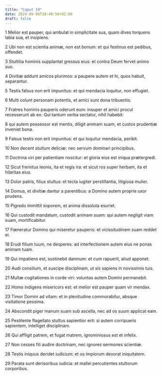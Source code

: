 ```yaml
---
title: "Caput 19"
date: 2024-09-06T18:40:56+02:00
draft: false
---
```




1 Melior est pauper, qui ambulat in simplicitate sua, quam dives torquens labia sua, et insipiens.

2 Ubi non est scientia animæ, non est bonum: et qui festinus est pedibus, offendet.

3 Stultitia hominis supplantat gressus eius: et contra Deum fervet animo suo.

4 Divitiæ addunt amicos plurimos: a paupere autem et hi, quos habuit, separantur.

5 Testis falsus non erit impunitus: et qui mendacia loquitur, non effugiet.

6 Multi colunt personam potentis, et amici sunt dona tribuentis.

7 Fratres hominis pauperis oderunt eum: insuper et amici procul recesserunt ab eo. Qui tantum verba sectatur, nihil habebit:

8 qui autem possessor est mentis, diligit animam suam, et custos prudentiæ inveniet bona.

9 Falsus testis non erit impunitus: et qui loquitur mendacia, peribit.

10 Non decent stultum deliciæ: nec servum dominari principibus.

11 Doctrina viri per patientiam noscitur: et gloria eius est iniqua prætergredi.

12 Sicut fremitus leonis, ita et regis ira: et sicut ros super herbam, ita et hilaritas eius.

13 Dolor patris, filius stultus: et tecta iugiter perstillantia, litigiosa mulier.

14 Domus, et divitiæ dantur a parentibus: a Domino autem proprie uxor prudens.

15 Pigredo immittit soporem, et anima dissoluta esuriet.

16 Qui custodit mandatum, custodit animam suam: qui autem negligit viam suam, mortificabitur.

17 Fœneratur Domino qui miseretur pauperis: et vicissitudinem suam reddet ei.

18 Erudi filium tuum, ne desperes: ad interfectionem autem eius ne ponas animam tuam.

19 Qui impatiens est, sustinebit damnum: et cum rapuerit, aliud apponet.

20 Audi consilium, et suscipe disciplinam, ut sis sapiens in novissimis tuis.

21 Multæ cogitationes in corde viri: voluntas autem Domini permanebit.

22 Homo indigens misericors est: et melior est pauper quam vir mendax.

23 Timor Domini ad vitam: et in plenitudine commorabitur, absque visitatione pessima.

24 Abscondit piger manum suam sub ascella, nec ad os suum applicat eam.

25 Pestilente flagellato stultus sapientior erit: si autem corripueris sapientem, intelliget disciplinam.

26 Qui affligit patrem, et fugat matrem, ignominiosus est et infelix.

27 Non cesses fili audire doctrinam, nec ignores sermones scientiæ.

28 Testis iniquus deridet iudicium: et os impiorum devorat iniquitatem.

29 Parata sunt derisoribus iudicia: et mallei percutientes stultorum corporibus.

